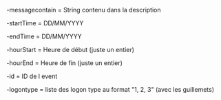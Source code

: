 -messagecontain = String contenu dans la description

-startTime = DD/MM/YYYY

-endTime = DD/MM/YYYY

-hourStart = Heure de début (juste un entier)

-hourEnd = Heure de fin (juste un entier)

-id = ID de l event

-logontype = liste des logon type au format "1, 2, 3" (avec les guillemets)

